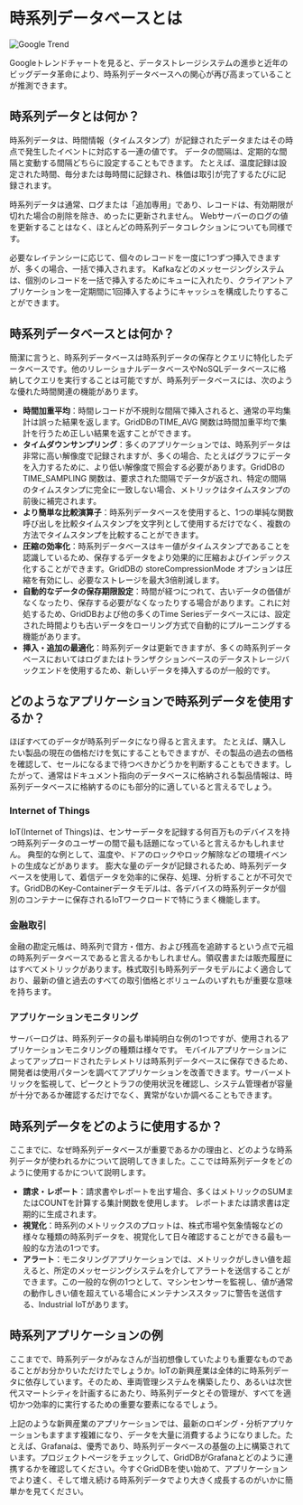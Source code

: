 # 時系列データベースとは

![Google Trend](/GoogleTrends.png)

Googleトレンドチャートを見ると、データストレージシステムの進歩と近年のビッグデータ革命により、時系列データベースへの関心が再び高まっていることが推測できます。

## 時系列データとは何か？
時系列データは、時間情報（タイムスタンプ）が記録されたデータまたはその時点で発生したイベントに対応する一連の値です。 データの間隔は、定期的な間隔と変動する間隔どちらに設定することもできます。 たとえば、温度記録は設定された時間、毎分または毎時間に記録され、株価は取引が完了するたびに記録されます。

時系列データは通常、ログまたは「追加専用」であり、レコードは、有効期限が切れた場合の削除を除き、めったに更新されません。 Webサーバーのログの値を更新することはなく、ほとんどの時系列データコレクションについても同様です。

必要なレイテンシーに応じて、個々のレコードを一度に1つずつ挿入できますが、多くの場合、一括で挿入されます。 Kafkaなどのメッセージングシステムは、個別のレコードを一括で挿入するためにキューに入れたり、クライアントアプリケーションを一定期間に1回挿入するようにキャッシュを構成したりすることができます。

## 時系列データベースとは何か？
簡潔に言うと、時系列データベースは時系列データの保存とクエリに特化したデータベースです。他のリレーショナルデータベースやNoSQLデータベースに格納してクエリを実行することは可能ですが、時系列データベースには、次のような優れた時間関連の機能があります。

- **時間加重平均**：時間レコードが不規則な間隔で挿入されると、通常の平均集計は誤った結果を返します。GridDBのTIME_AVG 関数は時間加重平均で集計を行うため正しい結果を返すことができます。
- **タイムダウンサンプリング**：多くのアプリケーションでは、時系列データは非常に高い解像度で記録されますが、多くの場合、たとえばグラフにデータを入力するために、より低い解像度で照会する必要があります。GridDBのTIME_SAMPLING 関数は、要求された間隔でデータが返され、特定の間隔のタイムスタンプに完全に一致しない場合、メトリックはタイムスタンプの前後に補完されます。
- **より簡単な比較演算子**：時系列データベースを使用すると、1つの単純な関数呼び出しを比較タイムスタンプを文字列として使用するだけでなく、複数の方法でタイムスタンプを比較することができます。
- **圧縮の効率化**：時系列データベースはキー値がタイムスタンプであることを認識しているため、保存するデータをより効果的に圧縮およびインデックス化することができます。GridDBの storeCompressionMode オプションは圧縮を有効にし、必要なストレージを最大3倍削減します。
- **自動的なデータの保存期限設定**：時間が経つにつれて、古いデータの価値がなくなったり、保存する必要がなくなったりする場合があります。これに対処するため、GridDBおよび他の多くのTime Seriesデータベースには、設定された時間よりも古いデータをローリング方式で自動的にプルーニングする機能があります。
- **挿入・追加の最適化**：時系列データは更新できますが、多くの時系列データベースにおいてはログまたはトランザクションベースのデータストレージバックエンドを使用するため、新しいデータを挿入するのが一般的です。

## どのようなアプリケーションで時系列データを使用するか？

ほぼすべてのデータが時系列データになり得ると言えます。 たとえば、購入したい製品の現在の価格だけを気にすることもできますが、その製品の過去の価格を確認して、セールになるまで待つべきかどうかを判断することもできます。したがって、通常はドキュメント指向のデータベースに格納される製品情報は、時系列データベースに格納するのにも部分的に適していると言えるでしょう。

### Internet of Things
IoT(Internet of Things)は、センサーデータを記録する何百万ものデバイスを持つ時系列データのユーザーの間で最も話題になっていると言えるかもしれません。 典型的な例として、温度や、ドアのロックやロック解除などの環境イベントの生成などがあります。 膨大な量のデータが記録されるため、時系列データベースを使用して、着信データを効率的に保存、処理、分析することが不可欠です。GridDBのKey-Containerデータモデルは、各デバイスの時系列データが個別のコンテナーに保存されるIoTワークロードで特にうまく機能します。

### 金融取引
金融の勘定元帳は、時系列で貸方・借方、および残高を追跡するという点で元祖の時系列データベースであると言えるかもしれません。領収書または販売履歴にはすべてメトリックがあります。株式取引も時系列データモデルによく適合しており、最新の値と過去のすべての取引価格とボリュームのいずれもが重要な意味を持ちます。

### アプリケーションモニタリング
サーバーログは、時系列データの最も単純明白な例の1つですが、使用されるアプリケーションモニタリングの種類は様々です。 モバイルアプリケーションによってアップロードされたテレメトリは時系列データベースに保存できるため、開発者は使用パターンを調べてアプリケーションを改善できます。サーバーメトリックを監視して、ピークとトラフの使用状況を確認し、システム管理者が容量が十分であるか確認するだけでなく、異常がないか調べることもできます。

## 時系列データをどのように使用するか？
ここまでに、なぜ時系列データベースが重要であるかの理由と、どのような時系列データが使われるかについて説明してきました。ここでは時系列データをどのように使用するかについて説明します。

- **請求・レポート**：請求書やレポートを出す場合、多くはメトリックのSUMまたはCOUNTを計算する集計関数を使用します。 レポートまたは請求書は定期的に生成されます。
- **視覚化**：時系列のメトリックスのプロットは、株式市場や気象情報などの様々な種類の時系列データを、視覚化して日々確認することができる最も一般的な方法の1つです。
- **アラート**：モニタリングアプリケーションでは、メトリックがしきい値を超えると、所定のメッセージングシステムを介してアラートを送信することができます。この一般的な例の1つとして、マシンセンサーを監視し、値が通常の動作しきい値を超えている場合にメンテナンススタッフに警告を送信する、Industrial IoTがあります。

## 時系列アプリケーションの例
ここまでで、時系列データがみなさんが当初想像していたよりも重要なものであることがお分かりいただけたでしょうか。IoTの新興産業は全体的に時系列データに依存しています。そのため、車両管理システムを構築したり、あるいは次世代スマートシティを計画するにあたり、時系列データとその管理が、すべてを適切かつ効率的に実行するための重要な要素になるでしょう。

上記のような新興産業のアプリケーションでは、最新のロギング・分析アプリケーションもますます複雑になり、データを大量に消費するようになりました。たとえば、Grafanaは、優秀であり、時系列データベースの基盤の上に構築されています。プロジェクトページをチェックして、GridDBがGrafanaとどのように連携するかを確認してください。今すぐGridDBを使い始めて、アプリケーションでより速く、そして増え続ける時系列データでより大きく成長するのがいかに簡単かを見てください。